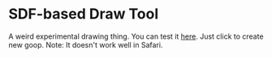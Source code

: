 # SDF-based Draw Tool 
A weird experimental drawing thing. You can test it [here](https://bzgeb.github.io/SdfDraw/). Just click to create new goop. Note: It doesn't work well in Safari.
